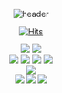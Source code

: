 <div align="center">

![header](https://capsule-render.vercel.app/api?type=waving&color=auto&height=300&section=header&text=Welcome&fontSize=70&desc=sowon's%20GitHub%20Profile)
<div align="center">
 
[![Hits](https://hits.seeyoufarm.com/api/count/incr/badge.svg?url=https%3A%2F%2Fgithub.com%2FWish-baek&count_bg=%23699142&title_bg=%239FB346&icon=smugmug.svg&icon_color=%23FFFFFF&title=hits&edge_flat=false)](https://hits.seeyoufarm.com)
</div>

![](https://img.shields.io/badge/Java-007396?style=for-the-badge&logo=OpenJDK&logoColor=white")
 <img src="https://img.shields.io/badge/Python-3776AB?style=for-the-badge&logo=GitHub&logoColor=ffffff"/>
  <br/>
 <img src="https://img.shields.io/badge/JavaScript-F7DF1E?style=for-the-badge&logo=JavaScript&logoColor=ffffff"/>
 <img src="https://img.shields.io/badge/TypeScript-3178C6?style=for-the-badge&logo=TypeScript&logoColor=ffffff"/> 
 <img src="https://img.shields.io/badge/HTML5-E34F26?style=for-the-badge&logo=HTML5&logoColor=ffffff"/> 
 <img src="https://img.shields.io/badge/CSS-1572B6?style=for-the-badge&logo=CSS&logoColor=ffffff"/>
 <br/>
 <img src="https://img.shields.io/badge/Vue.js-4FC08D?style=for-the-badge&logo=Vue.js&logoColor=ffffff"/>
  <br/>
 <img src="https://img.shields.io/badge/GitHub-000000?style=for-the-badge&logo=GitHub&logoColor=ffffff"/>
 <img src="https://img.shields.io/badge/Git-F05032?style=for-the-badge&logo=Git&logoColor=ffffff"/>
 <img src="https://img.shields.io/badge/GitLab-FC6D26?style=for-the-badge&logo=GitLab&logoColor=ffffff"/>

